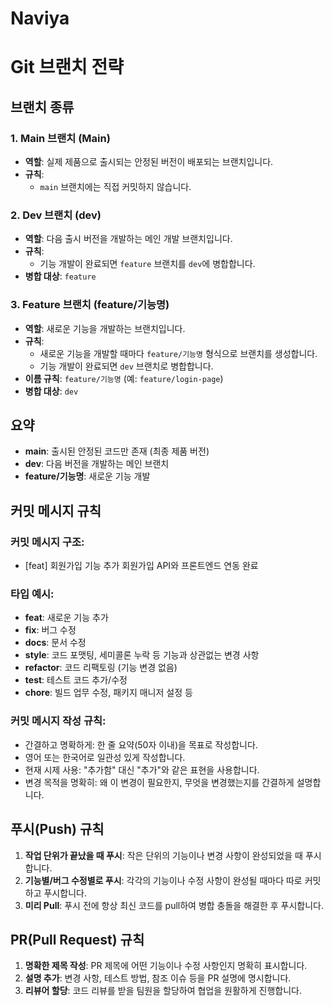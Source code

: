 # Naviya

# Git 브랜치 전략

## 브랜치 종류

### 1. **Main 브랜치 (Main)**
   - **역할**: 실제 제품으로 출시되는 안정된 버전이 배포되는 브랜치입니다.
   - **규칙**:
     - `main` 브랜치에는 직접 커밋하지 않습니다.
     
### 2. **Dev 브랜치 (dev)**
   - **역할**: 다음 출시 버전을 개발하는 메인 개발 브랜치입니다.
   - **규칙**:
     - 기능 개발이 완료되면 `feature` 브랜치를 `dev`에 병합합니다.
   - **병합 대상**: `feature`

### 3. **Feature 브랜치 (feature/기능명)**
   - **역할**: 새로운 기능을 개발하는 브랜치입니다.
   - **규칙**:
     - 새로운 기능을 개발할 때마다 `feature/기능명` 형식으로 브랜치를 생성합니다.
     - 기능 개발이 완료되면 `dev` 브랜치로 병합합니다.
   - **이름 규칙**: `feature/기능명` (예: `feature/login-page`)
   - **병합 대상**: `dev`

## 요약
- **main**: 출시된 안정된 코드만 존재 (최종 제품 버전)
- **dev**: 다음 버전을 개발하는 메인 브랜치
- **feature/기능명**: 새로운 기능 개발

## 커밋 메시지 규칙

### 커밋 메시지 구조:
- [feat] 회원가입 기능 추가 회원가입 API와 프론트엔드 연동 완료

### 타입 예시:
- **feat**: 새로운 기능 추가
- **fix**: 버그 수정
- **docs**: 문서 수정
- **style**: 코드 포맷팅, 세미콜론 누락 등 기능과 상관없는 변경 사항
- **refactor**: 코드 리팩토링 (기능 변경 없음)
- **test**: 테스트 코드 추가/수정
- **chore**: 빌드 업무 수정, 패키지 매니저 설정 등

### 커밋 메시지 작성 규칙:
- 간결하고 명확하게: 한 줄 요약(50자 이내)을 목표로 작성합니다.
- 영어 또는 한국어로 일관성 있게 작성합니다.
- 현재 시제 사용: "추가함" 대신 "추가"와 같은 표현을 사용합니다.
- 변경 목적을 명확히: 왜 이 변경이 필요한지, 무엇을 변경했는지를 간결하게 설명합니다.

## 푸시(Push) 규칙
1. **작업 단위가 끝났을 때 푸시**: 작은 단위의 기능이나 변경 사항이 완성되었을 때 푸시합니다.
2. **기능별/버그 수정별로 푸시**: 각각의 기능이나 수정 사항이 완성될 때마다 따로 커밋하고 푸시합니다.
3. **미리 Pull**: 푸시 전에 항상 최신 코드를 pull하여 병합 충돌을 해결한 후 푸시합니다.

## PR(Pull Request) 규칙
1. **명확한 제목 작성**: PR 제목에 어떤 기능이나 수정 사항인지 명확히 표시합니다.
2. **설명 추가**: 변경 사항, 테스트 방법, 참조 이슈 등을 PR 설명에 명시합니다.
3. **리뷰어 할당**: 코드 리뷰를 받을 팀원을 할당하여 협업을 원활하게 진행합니다.
